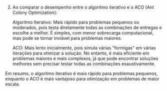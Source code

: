 2) Ao comparar o desempenho entre o algoritmo iterativo e o ACO (Ant Colony Optimization):

    Algoritmo Iterativo: Mais rápido para problemas pequenos ou moderados, pois testa diretamente todas as combinações de entregas e escolhe a melhor. É simples, com menor sobrecarga computacional, mas pode se tornar inviável para problemas maiores.

    ACO: Mais lento inicialmente, pois simula várias "formigas" em várias iterações para otimizar a solução. No entanto, é mais eficiente em problemas maiores e mais complexos, já que pode encontrar soluções melhores sem precisar testar todas as combinações exaustivamente.

Em resumo, o algoritmo iterativo é mais rápido para problemas pequenos,     enquanto o ACO é mais vantajoso para otimização em problemas de maior escala.